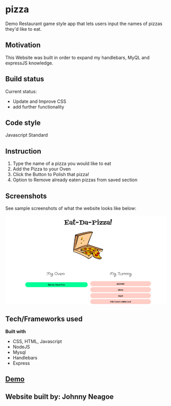 # pizza
Demo Restaurant game style app that lets users input the names of pizzas they'd like to eat.

## Motivation

This Website was built in order to expand my handlebars, MyQL and expressJS knowledge.

## Build status

Current status:
- Update and Improve CSS
- add further functionality

## Code style

Javascript Standard

## Instruction

1. Type the name of a pizza you would like to eat
2. Add the Pizza to your Oven
3. Click the Button to Polish that pizza!
4. Option to Remove already eaten pizzas from saved section

## Screenshots 

See sample screenshots of what the website looks like below:

![alt text](https://github.com/JohnnyNeagoe/pizza/blob/master/public/assets/img/pizzaShot.png?raw=true)


## Tech/Frameworks used

<b>Built with</b>

- CSS, HTML, Javascript
- NodeJS
- Mysql 
- Handlebars
- Express 


## [Demo](https://polish-pizza-app.herokuapp.com)

## Website built by: Johnny Neagoe

